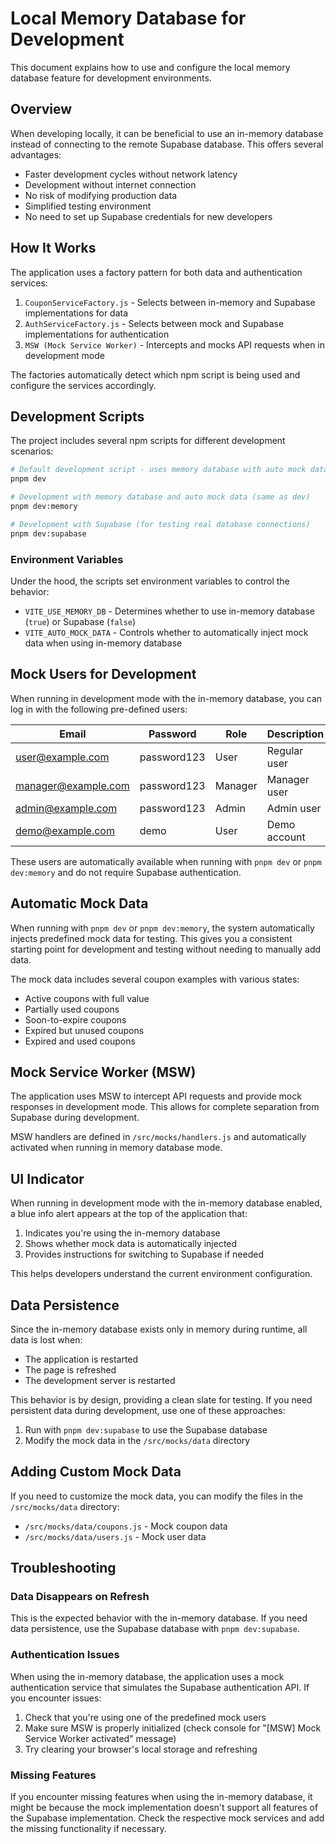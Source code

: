 # Local Memory Database for Development

This document explains how to use and configure the local memory database feature for development environments.

## Overview

When developing locally, it can be beneficial to use an in-memory database instead of connecting to the remote Supabase database. This offers several advantages:

- Faster development cycles without network latency
- Development without internet connection
- No risk of modifying production data
- Simplified testing environment
- No need to set up Supabase credentials for new developers

## How It Works

The application uses a factory pattern for both data and authentication services:

1. `CouponServiceFactory.js` - Selects between in-memory and Supabase implementations for data
2. `AuthServiceFactory.js` - Selects between mock and Supabase implementations for authentication
3. `MSW (Mock Service Worker)` - Intercepts and mocks API requests when in development mode

The factories automatically detect which npm script is being used and configure the services accordingly.

## Development Scripts

The project includes several npm scripts for different development scenarios:

```bash
# Default development script - uses memory database with auto mock data
pnpm dev

# Development with memory database and auto mock data (same as dev)
pnpm dev:memory

# Development with Supabase (for testing real database connections)
pnpm dev:supabase
```

### Environment Variables

Under the hood, the scripts set environment variables to control the behavior:

- `VITE_USE_MEMORY_DB` - Determines whether to use in-memory database (`true`) or Supabase (`false`)
- `VITE_AUTO_MOCK_DATA` - Controls whether to automatically inject mock data when using in-memory database

## Mock Users for Development

When running in development mode with the in-memory database, you can log in with the following pre-defined users:

| Email               | Password    | Role    | Description       |
|---------------------|-------------|---------|-------------------|
| user@example.com    | password123 | User    | Regular user      |
| manager@example.com | password123 | Manager | Manager user      |
| admin@example.com   | password123 | Admin   | Admin user        |
| demo@example.com    | demo        | User    | Demo account      |

These users are automatically available when running with `pnpm dev` or `pnpm dev:memory` and do not require Supabase authentication.

## Automatic Mock Data

When running with `pnpm dev` or `pnpm dev:memory`, the system automatically injects predefined mock data for testing. This gives you a consistent starting point for development and testing without needing to manually add data.

The mock data includes several coupon examples with various states:
- Active coupons with full value
- Partially used coupons
- Soon-to-expire coupons
- Expired but unused coupons
- Expired and used coupons

## Mock Service Worker (MSW)

The application uses MSW to intercept API requests and provide mock responses in development mode. This allows for complete separation from Supabase during development.

MSW handlers are defined in `/src/mocks/handlers.js` and automatically activated when running in memory database mode.

## UI Indicator

When running in development mode with the in-memory database enabled, a blue info alert appears at the top of the application that:

1. Indicates you're using the in-memory database
2. Shows whether mock data is automatically injected
3. Provides instructions for switching to Supabase if needed

This helps developers understand the current environment configuration.

## Data Persistence

Since the in-memory database exists only in memory during runtime, all data is lost when:

- The application is restarted
- The page is refreshed
- The development server is restarted

This behavior is by design, providing a clean slate for testing. If you need persistent data during development, use one of these approaches:

1. Run with `pnpm dev:supabase` to use the Supabase database
2. Modify the mock data in the `/src/mocks/data` directory

## Adding Custom Mock Data

If you need to customize the mock data, you can modify the files in the `/src/mocks/data` directory:

- `/src/mocks/data/coupons.js` - Mock coupon data
- `/src/mocks/data/users.js` - Mock user data

## Troubleshooting

### Data Disappears on Refresh

This is the expected behavior with the in-memory database. If you need data persistence, use the Supabase database with `pnpm dev:supabase`.

### Authentication Issues

When using the in-memory database, the application uses a mock authentication service that simulates the Supabase authentication API. If you encounter issues:

1. Check that you're using one of the predefined mock users
2. Make sure MSW is properly initialized (check console for "[MSW] Mock Service Worker activated" message)
3. Try clearing your browser's local storage and refreshing

### Missing Features

If you encounter missing features when using the in-memory database, it might be because the mock implementation doesn't support all features of the Supabase implementation. Check the respective mock services and add the missing functionality if necessary. 